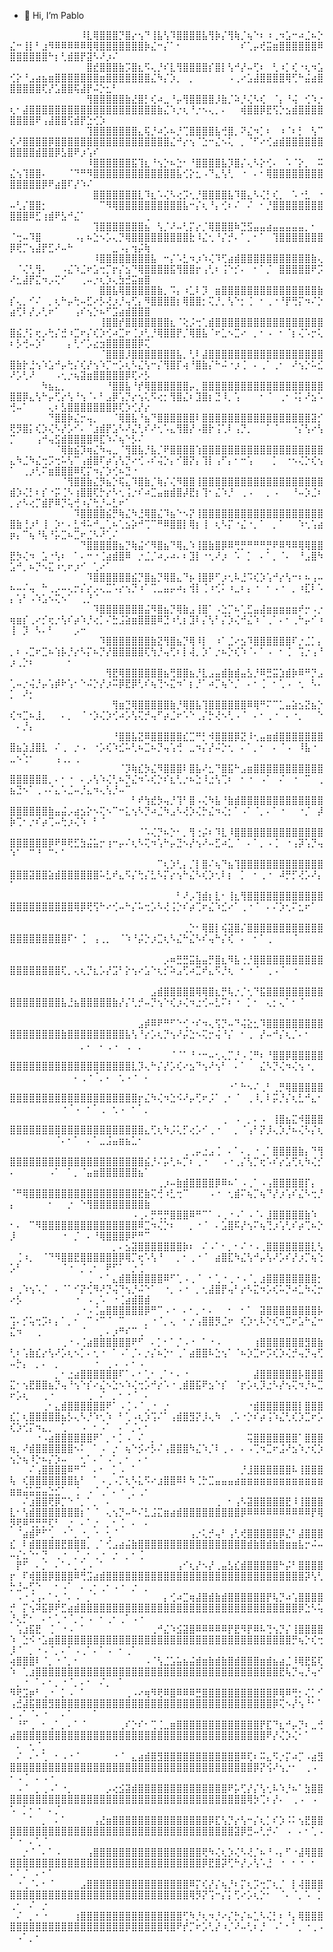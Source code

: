 - 👋 Hi, I’m Pablo

⠀⠀⠀⠀⠀⠀⠀⠀⠀⠀⠀⠸⣇⢿⣿⣿⣿⡙⣿⡔⢢⠙⢸⣧⢣⠹⣿⣿⣿⣿⣧⢻⡷⡌⢻⢷⡈⢦⠑⠆⠰⢀⠲⣡⠒⠴⣈⠦⡑⣌⠒⢸⡇⠃⣰⠻⠿⠿⠿⠿⠿⢿⢿⣿⣿⣿⣿⣿⣿⣿⡷⣌⠒⡌⠁⠂⠀⠀⠀⠀⠀⠀⠀⠀⠀⠎⢁⡤⢞⣭⣶⣿⣿⣿⣿⣿⣿⠿⣿⣿⣿⣿⣿⣿⠓⡆⢃⣾⣿⡟⣽⠣⠜⡰⠌⠀⠀⠀⠀⠀
⠀⠀⠀⠀⠀⠀⠀⠀⠀⠀⠀⠀⣿⣞⣿⣿⣿⣷⡩⣿⣆⠫⢄⡘⠎⣇⢻⣿⣿⣿⣿⡎⣿⡇⢣⠚⡜⠤⢋⠆⠀⢃⠰⡁⢎⠐⢆⠲⣡⢊⡕⠘⣠⣴⣦⣶⣿⣿⣿⣿⣿⣿⣿⣶⣿⣿⣿⣿⣿⣿⣿⣌⠳⡌⡱⡀⠀⡀⠀⠀⠀⠀⠀⠠⢀⠔⣡⣼⣿⣿⣿⣿⢿⢋⠓⣬⣴⣿⣿⣿⣿⣿⣿⢏⡜⣡⣿⣿⢯⣼⡟⠬⡑⣂⠃⠀⠀⠀⠀⠀
⠀⠀⠀⠀⠀⠀⠀⠀⠀⠀⠀⠀⢻⣿⣿⣿⣿⣿⣷⣜⣿⡃⢎⠴⣀⠘⡤⢻⣿⣿⣿⣿⡸⣷⡈⠵⡘⢌⠣⢎⠀⠈⡄⠘⢬⠀⢊⠱⡐⢆⠂⣼⣿⣿⣿⣿⣿⣿⣿⣿⣿⣿⣿⣿⣿⣿⣿⣿⣿⣿⣿⣿⣷⣌⠱⡐⢆⠘⡐⠢⢄⡀⠄⠀⠀⢾⣿⣿⡿⣟⢫⡑⣢⣾⣿⣿⣿⣿⣿⣿⣿⣿⠟⢠⣼⣿⣿⢫⣾⡟⣑⢊⡱⠀⠀⠀⠀⠀⠀⠀
⠀⠀⠀⠀⠀⠀⠀⠀⠀⠀⠀⠀⢹⣿⣿⣿⣿⣿⣿⣿⣄⢯⡘⠴⡡⠦⡘⢉⣿⣿⣿⣿⣧⢚⣿⡀⠝⣌⠲⡁⠆⠀⠰⠈⠆⡃⠀⢣⠉⢎⠜⣿⣿⣿⣿⡿⣿⣿⣿⣿⣿⣿⣿⣿⣿⣿⣿⣿⣿⣿⣿⣿⣿⣿⣌⠚⡔⢢⠈⣑⠒⣌⠢⢅⠀⡀⠈⠋⠔⢊⣴⣾⣿⣿⣿⣿⣿⣿⣿⣿⣿⣿⣾⣿⣿⡿⣣⣿⠟⡰⢡⠎⠀⠀⠀⠀⠀⠀⠀⠀
⠀⠀⠀⠀⠀⠀⠀⠀⠀⠀⠀⠀⠸⣿⣿⣿⣿⣿⣿⣯⢹⣆⠘⢢⡑⠦⣑⠂⠘⣿⣿⣿⣿⣧⡹⣿⡌⢄⠣⡕⢊⠄⠀⠡⠈⡕⡀⠀⠭⣌⢢⢹⣿⣿⠄⠀⠀⠀⠈⠙⠛⠻⣿⣿⣿⣿⣿⣿⣿⣿⣿⣿⣿⣿⣿⣧⢊⡕⣂⠠⠙⣄⢣⢃⠀⠐⠀⠄⠂⢿⣿⣿⣿⣿⣿⣿⣿⣿⣿⣿⣿⣿⣿⡿⠟⣴⣿⠏⡜⠱⠌⠀⠀⠀⠀⠀⠀⠀⠀⠀
⠀⠀⠀⠀⠀⠀⠀⠀⠀⠀⠀⠀⠀⣿⣿⣿⣿⣿⣿⣿⣇⠹⣆⠡⢌⠣⢔⡩⢂⡘⣿⣿⣿⣿⣧⠹⣿⣄⠣⢌⡃⢎⡀⠀⠡⠐⣃⠀⠐⠤⢃⡌⣿⣿⡂⠀⠀⠀⠀⠀⠀⠀⠀⠉⠻⢿⣿⣿⣿⣿⣿⣿⣿⣿⣿⣿⣧⠒⡌⢆⠘⡄⢊⠆⠌⠀⠌⠀⠂⡘⣿⣿⣿⣿⣿⣿⣿⣿⣿⣿⣿⠿⣋⢰⣾⠟⣣⠚⣌⠁⠀⠀⠀⠀⠀⠀⠀⠀⠀⢀
⠀⠀⠀⠀⠀⠀⠀⠀⠀⠀⠀⠀⠀⢹⣿⣿⣿⣿⣿⣿⣿⣦⠀⢣⡈⠜⠤⢃⡍⡔⡈⢿⣿⣿⣿⠷⣙⣫⣤⣤⣴⣤⣤⣤⣤⣤⡀⠂⠀⠈⢒⠤⠹⣿⠀⠀⠀⠀⠀⠠⡄⠦⣑⠢⡡⢄⡙⢿⣿⣿⣿⣿⣿⣿⣿⣿⣿⣗⠸⣌⢂⠘⡌⡚⠄⠁⡀⠂⠁⠀⢹⣿⣿⣿⣿⣿⣿⣿⡿⢟⡉⢢⣼⡟⣋⠜⠤⠓⠀⠀⠀⠀⠀⠀⣀⠠⡄⢲⡬⢷
⠀⠀⠀⠀⠀⠀⠀⠀⠀⠀⠀⠀⠀⠸⣿⣿⣿⣿⣿⣿⣿⣿⣧⠀⠒⡌⠡⣃⠲⡰⠱⢌⠹⢋⣴⣾⣿⣿⣿⣿⣿⣿⣿⣿⣿⣿⣿⣷⢄⠀⠈⢌⢃⢻⠄⠀⠀⠠⣌⠱⣈⠖⣡⢒⡉⡖⡌⣢⠙⢿⣿⣿⣿⣿⣯⢻⣿⣿⡖⢠⢃⠆⢨⠑⡊⠄⠀⠂⠁⡈⠀⣿⣿⣿⣿⣿⠟⡩⠜⣂⣼⡟⣍⠲⡠⢍⠊⠀⠀⢀⠤⡐⢆⡱⢄⣳⣚⣭⣶⣿
⠀⠀⠀⠀⠀⠀⠀⠀⠀⠀⠀⠀⠀⠀⣿⣿⣧⢿⣿⣿⣿⣿⣿⣷⡀⠩⡄⠰⣁⠇⡹⠀⣶⣿⣿⣿⣿⣿⣿⣿⣿⣿⣿⣿⣿⣿⣿⣿⣷⡎⢄⡀⠊⠌⠀⡀⢆⠓⡤⢓⠤⣋⠔⡣⢜⡰⡘⢤⢋⡄⠻⣿⣿⣿⣿⡆⢿⣿⣿⡂⢍⡘⡀⢣⠑⡂⢈⠀⠂⢀⠐⠘⡟⢛⡍⠲⠌⡑⣴⢋⠇⡜⡠⢃⠖⠁⠀⠀⢠⠎⢢⡑⠦⠋⣩⣴⣾⣿⣿⣿
⠀⠀⠀⠀⠀⠀⠀⠀⠀⠀⠀⠀⠀⠀⢸⣿⣿⡞⣿⣿⣿⣿⣿⣿⣿⣆⠈⢕⡨⢒⢁⣾⣿⣿⣿⣿⣿⣿⣿⣿⣿⣿⣿⣿⣿⣿⣿⣿⣿⣿⣮⡘⡅⢖⡠⢓⡌⣚⠰⣉⠖⡌⢎⡱⢊⠴⣉⠖⢈⡰⢃⡘⢿⣿⣿⡟⡈⢿⣿⣧⠈⠖⣁⠢⣉⠔⠀⡀⠂⠠⠀⠂⠈⡆⢌⠡⡒⢅⠆⡣⢚⠤⡱⠁⠀⠀⠀⡄⢃⠊⡡⣔⣲⣿⣿⣿⣿⣿⡿⢍
⠀⠀⠀⠀⠀⠀⠀⠀⠀⠀⠀⠀⠀⠀⠈⣿⣿⣿⡸⣿⣿⣿⣿⣿⣿⣿⣧⡀⢃⠇⣼⣿⣿⣿⣿⣿⣿⣿⣿⣿⣿⣿⣿⣿⣿⣿⣿⣿⣿⣿⣷⡗⣘⢢⠱⣡⠚⡤⢓⡌⢎⡜⢢⠱⡉⠒⡡⢆⠣⣌⢣⠒⡌⢻⣿⡏⢴⠘⣿⣷⡌⠓⠬⠐⡰⢈⠀⠄⢀⠁⢀⠂⠀⠜⢢⡑⠥⣊⠜⡡⢃⠜⠀⠀⠀⠠⢂⡐⢦⣽⣶⣿⣿⣿⣿⣿⡿⢏⠔⡣
⠀⠀⠀⠀⠀⠳⣦⣄⡀⠀⠀⠀⠀⠀⠀⠘⣿⣿⣧⠘⡞⢿⣿⣿⣿⣿⣿⣿⡤⡀⣿⣿⣿⣿⣿⣿⣿⣿⣿⣿⣿⣿⣿⣿⣿⣿⣿⣿⣿⣿⣿⡿⣄⢣⠓⡤⢋⡔⢣⠘⢢⠈⠄⠃⣠⡿⢡⡙⡔⢢⢅⠫⢔⡂⢻⣿⣌⠆⣹⣿⡆⣙⠸⡀⢡⠀⠀⠀⠂⠈⠀⢀⠂⠨⡅⠜⣢⠡⢚⠤⠁⠀⠀⠀⢄⠆⣣⣿⣿⣿⣿⣿⣿⣿⡿⢏⡱⢊⡜⡔
⠀⠀⠀⠀⠀⠀⠙⣿⣿⡷⣌⡒⢤⡀⠀⠀⠈⢿⣿⣧⠘⣦⠙⣿⣿⣿⣿⣿⣿⠇⣿⣿⣿⣿⣿⣿⣿⣿⣿⣿⣿⣿⣿⣿⣿⣿⣿⣽⡊⢟⡻⣿⡅⢎⡱⢌⠣⡜⡡⠊⠄⠈⣰⣾⡟⣡⠣⠜⣌⢃⠎⠜⢂⠡⣄⢻⣿⡜⠠⣿⡗⢨⢁⠇⢠⡙⡀⠀⠀⠁⠈⠀⠀⠐⡌⢣⠔⢣⡉⠀⠀⠀⢠⠚⢤⣫⣾⣿⣿⣿⣿⠿⣏⠱⠌⢦⠑⡣⠌⠀
⠀⠀⠀⠀⠀⠀⠀⠈⢿⣷⣮⡹⢶⣌⠳⢤⣀⠈⢻⣿⣧⡘⣧⡈⠟⣿⣿⣿⣿⢱⣿⣿⣿⣿⣿⣿⣿⣿⣿⣿⣿⣿⣿⣿⣿⣿⣿⣿⣿⣄⠳⣈⠳⣌⢒⡩⢒⠥⢣⠉⢠⣾⣿⠏⡴⢡⢣⡙⠔⢊⠠⠎⢬⡑⡄⠊⣿⡝⡄⢹⡇⢠⠋⡄⠂⠒⢡⠀⠀⠀⡁⠀⠐⠢⢌⡑⢎⢢⠁⠀⢀⡰⢃⠍⣶⣿⣿⣿⠿⢏⡍⠲⡌⡱⢊⠦⣙⠐⠀⠀
⠀⠀⠀⠀⠀⠀⠀⠀⠈⢻⣿⣿⣷⣌⡻⣦⡑⢯⣄⠹⣿⣷⡈⢷⡌⢌⠻⣿⣿⢸⣿⣿⣿⣿⣿⣿⣿⣿⣿⣿⣿⣿⣿⣿⣿⣿⣿⣿⣿⣾⡱⢌⡃⠆⡎⠐⡭⢈⠣⢰⣿⣿⢏⡓⡔⠣⢂⢨⡐⠎⠴⣉⣤⣶⣾⣿⡼⣟⡆⢹⠂⣌⠱⡘⠀⢀⠠⠀⠀⡀⠠⠀⠀⠘⠤⡱⣈⠆⡀⡔⠣⢔⡉⣾⡟⠿⡙⢥⢚⠰⡌⢓⡘⠤⣃⠖⠁⠀⠀⠀
⠀⠀⠀⠀⠀⠀⠀⠀⠀⠀⠹⣿⣿⣿⣿⣮⡛⢷⣌⠳⣘⢿⣿⣌⠹⣦⠑⠢⡝⢸⣿⣿⣿⣿⣿⣿⣿⣿⣿⣿⣿⣿⣿⣿⣿⣿⣿⣿⣿⣿⣷⢘⡰⠃⢸⠀⡱⠂⠄⣃⠺⠥⠚⣀⢁⠦⢁⣢⡵⠚⢉⠉⠛⠿⣿⣿⡇⢿⡆⢸⠀⢆⠣⡍⠐⣌⠐⡀⠁⠀⡀⠁⠀⠀⠱⢂⢡⣴⡶⡄⠉⢦⠘⢧⠘⡥⣉⠦⣉⠖⣈⠣⠜⢁⠌⠀⠀⠀⠀⠀
⠀⠀⠀⠀⠀⠀⠀⠀⠀⠀⠀⠙⣿⣿⣿⣿⣿⣦⡙⢷⣬⠊⠻⣿⣦⠙⢿⣄⠱⢸⣿⣷⣿⡿⠿⢛⡛⠛⠛⠛⡛⠟⠿⠻⠿⢿⢿⣿⣿⣟⡳⢌⠲⠀⣡⠐⢣⠆⠀⠁⠄⠒⠐⢈⣴⣾⣿⠿⠀⡐⣈⡈⠴⡠⠴⠄⠆⣹⡇⠐⢂⠜⡰⠀⠡⠀⡁⠀⠄⠁⡀⠈⠄⠀⠘⣠⣿⠳⣡⠚⡀⠦⡙⠢⣍⠰⢂⠖⡰⠊⠀⢁⠔⠁⠀⠀⠀⠀⠀⠀
⠀⠀⠀⠀⠀⠀⠀⠀⠀⠀⠀⠀⠹⣿⣿⣿⣿⣿⣿⣮⡙⣿⣦⡙⢿⣿⣄⠙⡦⢸⣿⡿⠋⡰⢂⠧⣘⠩⢎⡱⢡⠚⡔⢣⠒⠆⠦⢠⠤⠦⠤⠌⢤⠀⠓⢀⡠⠤⢄⡒⡌⡔⡠⢄⣉⠡⡔⢢⡙⠰⠁⢉⣀⣤⡤⠴⡄⢺⡇⢈⠰⢊⠅⠰⣀⠆⡄⠐⠀⠂⠠⠐⠀⡀⠰⣏⠇⠡⡄⢡⠃⠠⠱⣡⠢⢍⠢⠁⠀⢀⡘⠈⠀⠀⠀⠀⠀⠀⠀⠀
⠀⠀⠀⠀⠀⠀⠀⠀⠀⠀⠀⠀⠀⠹⣿⣿⣿⣿⣿⣿⣿⣬⠻⣿⣦⡙⢿⣷⣠⢸⣿⠁⠠⣑⡉⠦⢁⣋⣤⣼⣶⣶⣶⣶⣶⠞⡒⠠⡐⢶⣶⡎⢀⠔⡊⢖⡐⢣⠎⡴⠱⡘⢔⡁⠌⣓⣨⣵⣶⣿⣿⣿⠿⣙⠰⢃⡆⣹⠇⡌⢣⠃⡌⡱⢌⠚⣌⠱⠈⢀⠁⠄⠂⢀⠓⡤⠊⠰⢸⠀⡹⠀⠣⠄⠃⠀⠀⠀⡠⠒⠀⠀⠀⠀⠀⠀⠀⠀⠀⠀
⠀⠀⠀⠀⠀⠀⠀⠀⠀⠀⠀⠀⠀⠀⠹⣿⣿⣿⣿⣿⣿⣿⣷⣝⢻⣿⣦⡙⢿⠸⡇⠀⠰⠁⣈⠔⣢⠹⣿⣿⣿⣿⣿⣿⠏⡐⣈⡁⡄⡀⠆⠠⣉⠖⣉⠦⢱⡧⡘⡔⠣⡍⠦⡙⡜⣿⣿⣿⣿⣿⢏⢳⡘⢤⢋⠆⡇⢼⡀⡱⠁⡐⠦⡑⢎⠱⠈⠄⠁⠠⠀⠂⢈⠀⢩⡐⢠⠘⡰⢀⡑⠆⠀⠀⠀⠀⠀⠂⠀⠀⠀⠀⠀⠀⠀⠀⠀⠀⠀⠀
⠀⠀⠀⠀⠀⠀⠀⠀⠀⠀⠀⠀⠀⠀⠀⢻⣟⢿⣿⣿⣿⣿⣿⣿⣦⢛⣿⣿⣦⡘⣇⣠⣤⣾⣷⣾⣤⣣⡘⠿⣛⣭⣱⣾⡷⠿⠛⡙⣠⢁⠤⡐⢬⡘⡤⢡⡾⠗⢡⠂⠑⠬⡑⡜⡰⠭⡿⣟⡿⢃⠎⢦⢙⠢⣍⠲⠁⡆⡘⠁⠴⡉⢦⠑⡈⠀⠄⠂⢈⠀⠂⢁⠠⠀⢂⠀⠣⠄⡁⠀⠜⡂⠀⠀⠀⠀⠀⠀⠀⠀⠀⠀⠀⠀⠀⠀⠀⠀⠀⠀
⠀⠀⠀⠀⠀⠀⠀⠀⠀⠀⠀⠀⠀⠀⠀⠀⢻⣶⣙⢿⣿⣿⣿⣿⣿⣷⡘⢿⣿⣧⢹⣿⣿⣿⣿⣿⣿⠿⢿⠛⠍⠉⣁⣤⣵⣢⣝⣦⡑⢎⠲⣉⠦⣸⡀⠀⠀⠄⡀⠀⠈⠐⡱⢌⡱⢊⠴⡡⢣⢍⡚⢤⠋⡴⣈⠖⠡⠑⢀⡌⡓⢜⠢⢃⠠⠈⠀⠄⠂⢀⠐⠀⠄⠐⡀⠀⠀⠑⠀⠄⡘⡄⠀⠀⠀⠀⠀⠀⠀⠀⠀⠀⠀⠀⠀⠀⠀⠀⠀⠀
⠀⠀⠀⠀⠀⠀⠀⠀⠀⠀⠀⠀⠀⠀⠀⠀⠘⣿⣿⣧⣝⠿⣿⣿⣿⣿⣿⣎⣉⠛⡃⠺⣿⣿⣿⡿⣝⠸⢂⣤⣶⣾⣿⣿⣿⣿⣿⣿⣿⣿⣦⣱⣸⣿⣇⠀⠌⢀⠀⡐⠠⠀⠐⡡⢎⠱⣊⠥⢃⠦⣉⠦⡙⢤⢡⢚⠀⣀⠲⡌⡜⠬⡑⢂⠀⠄⠁⡀⠂⠀⠄⠈⠠⠀⠸⣧⠐⠀⣀⠢⢑⠂⠀⠀⠀⢠⢀⡀⢀⠀⠀⠀⠀⠀⠀⠀⠀⠀⠀⠀
⠀⠀⠀⠀⠀⠀⠀⠀⠀⠀⠀⠀⠀⠀⠀⠀⠀⠈⡹⢷⣎⡳⣌⠻⣿⣿⣿⠇⣿⣧⠜⣂⠙⣿⣯⠓⣠⣶⣿⣿⣿⣿⣿⣿⣿⣿⣿⣿⣿⣿⣿⣿⣿⣿⣿⡀⠄⠂⠐⠀⠄⡠⢣⠱⢌⢃⠦⡙⣌⠲⠡⢎⡑⠎⣆⢃⡐⠦⣑⠸⣐⢣⢉⠆⠀⠂⠐⠀⠠⠁⠀⠌⠀⠐⠀⠉⠀⢀⣦⣙⠢⠁⢀⠠⠌⣄⠡⣈⠤⡘⣄⠲⢄⢣⡘⠤⠉⠀⠀⠀
⠀⠀⠀⠀⠀⠀⠀⠀⠀⠀⠀⠀⠀⠀⠀⠀⠀⠀⠀⠃⠞⢳⣞⡳⢤⡘⢹⠃⣿⠠⢌⠳⣧⠘⣷⣾⣿⣿⣿⣿⣿⣿⣿⣿⣿⣿⣿⣿⣿⣿⣿⣿⣿⣿⣿⣷⣤⣬⡠⣴⣢⡕⠢⢍⠢⠉⠒⣅⢢⠣⡙⠴⣈⠳⣠⠣⢜⡱⢌⡓⣌⠲⢌⡂⠁⠠⠁⠈⡀⠄⠁⠐⠀⠀⠐⡈⠀⡼⡷⢉⠂⡐⠎⡴⢉⠤⢓⡰⢌⠱⠀⠃⠈⠀⠀⠀⠀⠀⠀⠀
⠀⠀⠀⠀⠀⠀⠀⠀⠀⠀⠀⠀⠀⠀⠀⠀⠀⠀⠀⠀⠈⠡⢌⡙⠦⡑⠂⡀⢻⢐⡬⠆⠹⣇⠸⣿⣿⣿⣿⣿⣿⣿⣿⣿⣿⣿⣿⣿⣿⣿⣿⣿⣿⣿⣿⡿⠟⠿⢟⣋⣳⣬⣥⡒⢰⠒⡤⠌⢆⠣⢍⠲⢡⠓⡤⣙⠢⡜⢢⠜⠤⣋⠴⣁⠈⠀⠄⠁⡀⠠⢈⠀⠐⢠⡽⢡⡙⢤⠱⠁⠀⠉⠘⠀⠉⠂⠁⠀⠀⠀⠀⠀⠀⠀⠀⠀⠀⠀⠀⠀
⠀⠀⠀⠀⠀⠀⠀⠀⠀⠀⠀⠀⠀⠀⠀⠀⠀⠀⠀⠀⠀⠀⠀⠉⢆⡱⢃⡄⡈⡇⣿⠌⢦⠙⣦⢹⣿⣿⣿⣿⣿⣿⣿⣿⣿⣿⣿⣿⣿⣿⣿⣿⣽⣿⣿⣵⣾⣿⣿⣿⣿⣿⣿⠥⣃⠞⣄⠫⡌⢓⡌⣃⠣⡍⡔⢢⠓⣌⠣⢎⡱⢂⠇⡆⠀⡁⠀⠂⢀⠐⠀⠼⡛⡋⢜⡡⠜⡄⠁⠀⠀⠀⠀⠀⠀⠀⠀⠀⠀⠀⠀⠀⠀⠀⠀⠀⠀⠀⠀⠀
⠀⠀⠀⠀⠀⠀⠀⠀⠀⠀⠀⠀⠀⠀⠀⠀⠀⠀⠀⠀⠀⠀⠀⠀⠀⠀⠃⠜⡠⢹⣾⡆⣇⠂⢸⣆⢻⣿⣿⣿⣿⣿⣿⣿⣿⣿⣿⣿⣿⣿⣿⣿⣿⣿⣿⣿⣿⣿⣿⢿⡿⢟⢫⠓⠔⢊⠤⠓⡌⠥⢒⡡⠣⢜⢨⡑⠎⡴⢉⠖⣌⠱⣊⠔⠁⢀⠐⠈⠀⠄⠌⡱⢂⠍⣂⠖⠁⠀⠀⠀⠀⠀⠀⠀⠀⠀⠀⠀⠀⠀⠀⠀⠀⠀⠀⠀⠀⠀⠀⠀
⠀⠀⠀⠀⠀⠀⠀⠀⠀⠀⠀⠀⠀⠀⠀⠀⠀⠀⠀⠀⠀⠀⠀⠀⠀⠀⠀⢀⡑⠂⢿⣿⡇⢮⣽⣿⡌⣿⣿⣿⣿⣿⣿⣿⣿⣿⣿⣿⣿⣿⣿⣿⣿⣿⣿⣿⣿⣿⠏⠂⢈⠀⢠⢀⡀⠀⠈⠱⠘⡬⡑⡰⣉⢆⠣⣌⠓⣌⠣⠎⢤⠓⡌⢎⠀⠄⠀⠂⠁⢀⠀⠀⠀⠈⠀⠀⠀⠀⠀⠀⠀⠀⠀⠀⠀⠀⠀⠀⠀⠀⠀⠀⠀⠀⠀⠀⠀⠀⠀⠀
⠀⠀⠀⠀⠀⠀⠀⠀⠀⠀⠀⠀⠀⠀⠀⠀⠀⠀⠀⠀⠀⠀⠀⠀⡠⠶⣛⣛⣭⣧⣤⡛⣿⣆⠻⣧⢐⡘⣿⣿⣿⣿⣿⣿⣿⣿⣿⣿⣿⣿⣿⣿⣿⣿⣿⣿⣿⢏⡀⢄⢆⡙⣆⡡⡜⣩⠃⡕⢢⠔⣡⠑⢆⡊⠵⣠⢋⠴⣉⠞⣄⠫⡘⢆⠀⠂⠐⠈⠀⢀⠠⠈⠀⠐⠀⠀⠀⠀⠀⠀⠀⠀⠀⠀⠀⠀⠀⠀⠀⠀⠀⠀⠀⠀⠀⠀⠀⠀⠀⠀
⠀⠀⠀⠀⠀⠀⠀⠀⠀⠀⠀⠀⠀⠀⠀⠀⠀⠀⠀⠀⠀⠀⣠⣾⣿⣿⣿⣿⣿⢿⢿⣿⣆⡛⢧⡐⡈⢂⠙⣯⣿⣿⣿⣿⣿⣿⣿⣿⣿⣿⣿⣿⣿⣿⣿⣿⣿⣧⣘⣦⣿⣿⣿⣿⣿⣷⡜⡌⢃⡚⠤⡙⢢⠑⢎⡰⢌⠲⣐⢊⠤⣃⠍⠆⠐⠀⡁⠂⠀⢄⡂⢄⠁⠂⠈⠀⠀⠀⠀⠀⠀⠀⠀⠀⠀⠀⠀⠀⠀⠀⠀⠀⠀⠀⠀⠀⠀⠀⠀⠀
⠀⠀⠀⠀⠀⠀⠀⠀⠀⠀⠀⠀⠀⠀⠀⠀⠀⠀⠀⠀⣠⡾⠿⠟⠛⠋⠑⢊⠐⠎⠲⢄⢫⡙⠤⠙⢬⣕⣂⠹⣿⣿⣿⣿⣿⣿⣿⣿⣿⣿⣿⣿⣿⣿⣿⣿⣿⣷⣿⣿⣿⣿⣿⣿⣿⣿⣿⣧⢣⠘⡔⡡⢆⡙⢢⠜⡬⣑⠢⢍⡒⢬⠘⡌⠀⠂⢀⠀⡜⠤⠚⡌⢆⡈⠄⠂⠀⠀⠀⠀⠀⠀⠀⠀⠀⠀⠀⠀⠀⡀⠄⠀⠄⢀⠠⠀⢀⠀⡀⠀
⠀⠀⠀⠀⠀⠀⠀⠀⠀⠀⠀⠀⠀⠀⠀⠀⠀⠀⠀⠀⠀⠀⠀⠀⠀⠈⠈⠁⠘⠐⠒⠤⢂⢄⡉⡘⠠⢈⠛⠆⠘⣿⣿⡿⣿⣿⣿⣿⣿⣿⣿⣿⣿⣿⣿⣿⣿⣿⣿⣿⣿⣿⣿⣿⣿⣿⣿⣿⣇⡹⢄⠓⡌⡜⡡⢎⠔⣢⠙⢢⠜⢢⠃⠀⠄⠁⠀⠀⣌⠣⡙⢌⠲⢌⢢⠐⡀⠀⠀⠀⠀⠀⠀⠀⠀⠀⠀⠀⠄⢀⠐⠈⡀⠄⠀⢂⠠⠐⠀⠄
⠀⠀⠀⠀⠀⠀⠀⠀⠀⠀⠀⠀⠀⠀⠀⠀⠀⠀⠀⠀⠀⠀⠀⠀⠀⠀⠀⠀⠀⠀⠀⠀⠀⠀⠐⠁⠓⠢⠌⢀⠃⢀⡛⢿⣿⣿⣿⣿⣿⣿⣿⣿⣿⣿⣿⣿⣿⣿⣿⣿⣿⣿⣿⣿⣿⣿⣿⣿⣿⡖⣌⠳⢌⠲⣑⠪⠜⡤⢋⠖⡨⠁⢀⠂⠈⠀⢀⠸⡀⠇⡭⡘⡌⢆⣃⠚⣄⠂⠀⠀⠀⠀⠀⠀⠀⠀⠐⠈⠠⠀⠂⠁⢀⠀⢂⠠⠀⠂⠁⡀
⠀⠀⠀⠀⠀⠀⠀⠀⠀⠀⠀⠀⠀⠀⠀⠀⠀⠀⠀⠀⠀⠀⠀⠀⠀⠀⠀⠀⠀⠀⠀⠀⠀⢀⠀⠠⠀⡀⠄⠠⠀⢸⣿⣦⣍⠺⣿⣿⣿⣿⣿⣿⣿⣿⣿⣿⣿⣿⣿⣿⣿⣿⣿⣿⣿⣿⣿⣿⣿⣿⣄⢋⢆⠳⡨⢅⡋⢔⡡⠊⢀⠐⠀⠀⡀⠈⢠⠃⡝⡸⢄⡱⡘⠦⢌⠣⡌⢆⠀⠀⠀⠀⠀⠀⠀⠈⠄⠂⠁⠀⠄⠁⣀⣨⣤⣶⣦⣁⠂⠀
⠀⠀⠀⠀⠀⠀⠀⠀⠀⠀⠀⠀⠀⠀⠀⠀⠀⠀⠀⠀⠀⠀⠀⠀⠀⠀⠀⢀⢀⡤⣐⣠⢈⠀⠄⠁⠄⡀⠐⢀⠁⣿⣿⣿⣿⣷⡄⠙⢻⣿⣿⣿⣿⣿⣿⣿⣿⣿⣿⣿⣿⣿⣿⣿⣿⣿⣿⣿⣿⣿⣮⡘⠌⡥⢃⠦⡉⠆⢀⠐⠀⠀⠠⠐⢀⡌⢣⡉⢖⠡⠎⡔⣡⢋⢆⠳⢌⡊⠄⠀⠀⠀⠀⠀⠠⠁⠀⠁⡀⠈⣤⣶⣿⣿⣿⣿⣿⣿⣦⠁
⠀⠀⠀⠀⠀⠀⠀⠀⠀⠀⠀⠀⠀⠀⠀⠀⠀⠀⠀⠀⠀⠀⠀⢀⡰⠤⣷⣾⣿⣿⣿⣿⡿⠿⠦⠁⠠⢀⠁⠠⢠⣿⣿⣿⣿⣿⡏⡄⠀⠈⠛⢿⣿⣿⣿⣿⣿⣿⣿⣿⣿⣿⣿⣿⣿⣿⣿⣿⣿⣟⣷⢍⢚⠰⣃⢒⠉⠀⠀⠀⠠⠐⠀⢂⣾⠍⢦⡉⢦⠙⡜⡰⢡⠎⣌⠣⢒⡘⡄⠀⠀⠀⠀⠀⠂⠀⠀⡐⠀⠑⢻⣿⣿⣿⣿⣿⣿⣿⣿⣷
⠀⠀⠀⠀⠀⠀⠀⠀⠀⠀⠀⠀⠀⠀⠀⠀⠀⠀⠀⠠⢀⠄⡛⢛⡛⣿⣿⣿⠿⠛⠉⠁⠠⢀⠐⠠⠁⠠⠈⠄⣸⣿⣿⣿⣿⣿⣷⠱⠀⠂⠄⠀⠉⠻⣿⣿⣿⣿⣿⣿⣿⣿⣿⣿⣿⣿⣿⣿⣿⠿⣉⠲⢌⡑⠆⠀⠀⡀⠐⠈⠀⠄⣡⣿⠯⡜⢢⠍⢦⢙⡰⢡⢃⠎⡴⢉⠦⡑⡸⠀⠀⠀⠀⠀⠀⠀⠐⠀⡈⠀⠄⠘⢿⣿⣿⣿⡿⠟⠛⠉
⠀⠀⠀⠀⠀⠀⠀⠀⠀⠀⠀⠀⠀⠀⠀⠀⡀⠄⣢⣽⣿⣿⣿⣿⣿⣿⣿⡷⠆⠀⠌⠠⠁⠂⡀⠂⠌⠐⠠⢀⣿⣿⣿⣿⣿⣿⣿⣇⢣⠀⢈⠰⡀⠀⠈⠙⠻⣿⣿⣟⣿⣿⣿⣿⣿⣿⡿⢿⡉⢖⠡⢣⠘⠀⠀⡀⠂⢀⠐⠈⠀⣴⣿⣏⠳⣌⢣⠚⡤⢣⠜⡡⠎⡜⡰⡉⢦⢑⡡⠃⠀⠀⠀⠀⠀⠀⠈⠐⠀⡈⢀⠂⠀⠟⠋⠁⠀⡐⢈⠀
⠀⠀⠀⠀⠀⠀⠀⠀⠀⠀⠀⠀⢀⠀⠂⠁⣄⣾⣿⣿⣿⣿⣿⣿⠿⠋⢁⠠⢀⠈⠀⠂⢁⠐⢀⠐⠠⠈⡀⣰⣿⣿⣿⣿⣿⣿⣿⣿⡂⠆⢀⠱⢢⠡⡈⠀⠄⠈⠁⠊⡝⢊⠻⠜⡙⢬⠙⢢⡘⠬⠑⠁⠀⠐⡀⠠⠐⠀⡀⢂⣼⣿⡟⢤⠃⡔⠣⣍⠲⡡⢎⠥⡙⠴⣁⠳⢌⡒⠔⡣⠀⠀⠀⠀⠀⠀⠀⠀⠐⠀⠠⢀⠡⠀⠐⢈⣴⣾⣿⣾
⠀⠀⠀⠀⠀⠀⠀⠀⠀⠀⢀⠐⠠⢈⣤⣿⣿⣿⣿⣿⣿⡿⠛⠉⠠⠐⠀⠄⠂⡀⠂⠄⠀⠀⠂⠀⠂⠁⠀⣽⣿⣿⣿⣿⣿⣿⣿⣿⡧⢩⠄⡊⢥⢒⡩⠆⡄⠁⡀⠂⠀⠉⠐⠉⠈⠀⠉⠀⠀⠀⡀⠐⠈⡀⢄⠀⠂⡐⢠⣿⣿⡻⣈⠖⠀⢎⡱⢂⠧⡑⢎⠲⣉⠖⣡⠓⣌⠒⣍⠲⠀⠀⢀⠀⠀⠀⠀⠀⠀⠈⠀⠀⡀⠄⡰⠛⠎⠉⢀⠁
⠀⠀⠀⠀⠀⠀⠀⠀⢀⠐⠠⢈⣴⣿⣿⣿⣿⣿⣿⠟⠋⠀⠄⡁⠂⠁⡈⠠⠐⠀⠁⠐⠠⠀⠀⠀⠀⠀⢰⣿⣿⣿⣿⣿⣿⣿⣻⣿⣷⢃⠆⢡⣷⣎⡔⢣⠜⡡⢆⠢⡁⠄⢂⠐⠀⠁⠠⠁⡈⠄⡐⡌⠦⡑⠂⢀⠁⣴⣿⣿⠧⣑⢢⠁⠈⠦⡱⣉⠖⡩⢎⡱⢌⡚⢤⡙⢤⢋⠤⡓⡄⠀⡀⠄⠀⡀⠀⠀⠀⠀⠀⠐⠀⢀⠠⠀⠄⠂⠠⠀
⠀⠀⠀⠀⠀⠀⠀⡀⠂⣐⣴⣿⣿⣿⣿⣿⣿⠏⠁⠄⠂⢁⠂⢀⠁⠂⠄⠐⠀⠀⠀⠀⠀⠀⠀⠀⠀⠀⣼⣿⣿⣿⣿⣿⣿⡧⣿⣿⣿⣍⠂⢢⣟⣿⣿⣦⡙⢤⠘⢢⠑⡎⠔⣌⠢⣑⠢⠱⢌⢒⡡⠚⡔⠡⠐⢀⣾⣿⣯⠟⣢⠑⡎⠀⠈⡖⡡⢆⡹⣐⠣⡜⢢⢍⠲⡘⠦⣉⠖⡡⢆⠀⠀⢀⠐⠀⠀⠀⠀⠀⢀⠀⠌⠀⡀⠂⠐⠈⠀⠄
⠀⠀⠀⠀⠀⢀⠂⣄⣾⣿⣿⣿⣿⣿⣿⠟⠁⠠⢈⠠⠈⢀⠐⠀⡐⠀⠀⠀⠀⠀⠀⠀⠀⠀⠀⠀⠀⠐⣾⣿⣿⣿⣿⣿⣿⡇⣿⣿⣿⣎⡁⢆⣿⣿⣿⣿⣿⣦⡣⢄⠣⡘⠱⢂⠱⠀⠃⢁⠠⢆⡱⢩⠌⠁⢠⣾⣿⣻⡝⡸⢄⠳⠀⢀⠡⠐⡑⠎⡴⢨⠱⣌⢃⢎⡱⣉⠖⡡⢎⡱⢊⡍⠲⣄⡀⠀⢁⠀⠀⠠⠀⠂⠠⠁⠀⠄⠁⡈⠄⠂
⠀⠀⠀⠀⠐⠠⣴⣿⣿⣿⣿⣿⣿⠟⠁⡀⠂⡁⠠⠀⠌⠀⡀⠀⠀⠀⠀⠀⠀⠀⠀⠀⠀⠀⠀⠀⠀⢭⣿⣿⣿⣿⣿⣿⣿⠁⣿⣿⣿⢶⡀⠜⣾⣿⣿⣿⣿⣿⣿⠢⠅⠀⠁⠠⠀⡐⠀⢦⠑⡪⠔⡣⠌⢠⣿⣿⣿⠳⣌⠱⡈⠇⢀⠠⠀⠄⠠⢉⠲⣉⠖⣨⠜⣢⠱⡐⢎⡱⢢⡑⢦⠸⡑⠦⡌⡱⠤⠀⠀⢂⠁⠄⠁⠠⠁⡀⠂⠀⠄⠂
⠀⠀⠀⠌⢠⣿⣿⣿⣿⠿⠛⠉⠀⠄⠂⠀⡁⠠⠀⠁⠀⠀⠀⠀⠀⠀⠀⠀⠀⠀⠀⠀⠀⠀⠀⠀⡘⣸⣿⣿⣿⣿⣿⣿⠧⢸⣿⣿⣿⢧⠀⢎⣿⣿⣿⣿⣿⣿⣿⣧⠃⠀⠁⠠⢀⠠⡉⢆⠣⣅⠫⠔⣰⣿⣿⠿⠇⠳⢈⡓⣉⣤⣤⣤⣴⣶⣶⣶⣶⣶⣶⣶⣶⣶⣶⣶⣶⣶⣶⣶⣬⣥⣭⣤⣑⣊⠁⠀⢈⠀⠠⠈⢀⠁⠄⠐⠀⡁⢀⠂
⠀⠀⠌⣰⣿⣿⢟⡿⡉⠑⠈⡀⠁⡀⠀⠄⠀⠀⠈⠀⠀⠀⠀⠀⠀⠀⠀⠀⠀⠀⠀⠀⢀⠀⠂⢠⠣⣽⣿⣿⣿⣿⣿⣟⠸⢸⣿⣿⣿⣇⠂⢣⣾⣿⣿⣿⣿⣿⣿⣿⡆⠁⠈⠀⢄⢢⡙⠤⠓⠌⣃⣨⣍⣶⣴⣾⣿⣿⣿⣿⣿⣿⣿⣿⣿⡿⠿⠿⠿⠿⠿⠿⠿⠿⠿⠿⡟⢿⡻⢟⠿⢛⡛⡛⢏⠃⠀⡐⠀⠄⠁⡐⠀⡀⠂⢈⠀⠄⠀⠄
⠀⠈⣴⣾⠟⠋⢁⠀⠐⠈⡀⠐⡀⠐⠀⢂⠈⠀⠀⠀⠀⠀⠀⠀⠀⠀⠀⠀⢠⡐⢅⡚⢤⠃⢠⢃⢞⣿⣿⣿⣿⣿⡿⣌⠃⣼⣿⣿⣿⣎⠀⠇⣾⣿⣿⣿⣿⣟⣿⣿⣿⡀⢀⠁⢊⣠⣴⣬⣷⣿⣿⣿⣿⣿⣿⣿⣿⣿⣿⣿⣿⣿⣿⣿⣿⣿⣾⣷⣿⣾⣷⣿⣶⣶⣧⡒⠬⠤⠤⡌⣂⠑⠂⡙⠀⢀⠐⠀⡈⢀⠂⢀⠐⠀⡐⠀⡀⠂⢈⠀
⠀⡟⠋⠀⠄⡈⠀⠄⠁⠂⡀⢁⠠⠀⠁⠀⠀⠀⠀⠀⠀⠀⠀⠀⠀⠀⢠⠊⢆⡜⠢⡜⢀⣤⣣⣎⣾⣿⣿⣿⣿⣿⠓⡬⠃⣿⣿⣿⣿⡖⠀⠏⢾⣿⣿⡿⣿⣿⣿⠿⢛⣩⣴⣾⣿⣿⣿⣿⣿⣿⣿⣿⣿⣿⣿⣿⣿⣿⣿⣿⣿⣿⣿⣿⣿⣿⣿⣿⣿⣿⣿⣿⣿⣿⣿⡽⢣⢃⡓⣘⠤⢋⠑⠀⠀⠂⠠⠁⠀⠄⢀⠂⢀⠂⠠⠐⠀⡐⠀⡀
⠀⠠⠐⢈⢠⠄⠁⢂⠈⠄⠠⠀⡀⠁⠀⠀⠀⠀⠀⠀⠀⠀⠀⠀⡄⢊⠴⣉⢶⣼⣿⣾⣷⣾⣿⣿⣿⣿⣿⣿⡟⢧⡙⠴⢡⣿⣿⣿⣿⡚⠀⡍⢢⠽⣯⡿⠟⣋⣴⣾⣿⣿⣿⣿⣿⣿⣿⣿⣿⣿⣿⣿⣿⣿⣿⣿⣿⣿⣿⣿⣿⣿⣿⣿⣿⣿⣿⣿⣿⣿⣿⣿⣿⣿⡿⣑⠣⢥⡘⢄⡋⠂⠀⠄⠂⢁⠐⠈⡀⠂⠠⠀⠂⢀⠂⢀⠁⠠⠐⠀
⠀⢡⣰⣯⣟⠀⢈⠀⠐⠠⠀⠁⠀⠀⠀⠀⠀⠀⠀⠀⠀⠀⢀⠚⣌⠱⣪⣽⣿⠿⠿⠿⠿⠿⡟⣟⠻⡟⠿⠧⢙⢢⡙⡌⢸⣿⣿⣿⣿⠱⠀⣑⠪⠐⣡⣶⣿⣿⣿⣿⣿⣿⣿⣿⣿⣿⣿⣿⣿⣿⣿⣿⣿⣿⣿⣿⣿⣿⣿⣿⣿⣿⣿⣿⣿⣿⣿⣿⣿⣿⣿⣿⣿⡛⢦⡑⢎⢒⡸⠈⠀⡀⠐⠠⠈⡀⠄⠁⠠⢀⠁⠄⠁⠠⠀⠂⢀⠁⠀⠀
⢴⣿⣿⣿⠇⠈⡀⠐⠈⡀⠂⠀⠀⠀⠀⠀⠀⠀⠀⠀⠀⠠⠈⢣⣈⣡⣥⣦⣬⣾⣶⣷⣾⣷⣿⣾⣿⣿⣿⣶⣾⣦⣴⣈⠸⢿⣟⣯⢏⠱⠀⢁⣰⣿⣿⣿⣿⣿⣿⣿⣿⣿⣿⣿⣿⣿⣿⣿⣿⣿⣿⣿⣿⣿⣿⣿⣿⣿⣿⣿⣿⣿⣿⣿⣿⣿⣿⣿⣿⣿⣿⣟⢧⡙⢤⡘⢤⠊⠀⡀⠐⠀⠁⠄⠂⡀⠐⠈⡀⠄⠂⠀⠌⡀⠀⠁⠀⠀⠀⠀
⠻⢟⣩⡶⠃⢀⠐⠀⡁⠠⠀⠁⠀⠀⠀⠀⠀⠀⢀⠠⠔⢶⠻⢟⠿⣿⠿⠿⠿⣛⣿⣿⣿⣿⣿⣿⣿⣿⣿⣿⣿⡿⢿⠿⢛⡂⢌⡁⠊⢠⣚⣼⣯⣿⣿⣻⣿⣿⣿⣿⣿⣿⣿⣿⣿⣿⣿⣿⣿⣿⣿⣿⣿⣿⣿⣿⣿⣿⣿⣿⣿⣿⣿⣿⣿⣿⣿⣿⣿⣿⡿⢍⠢⡜⢢⠘⠂⠁⡀⠠⠁⠈⠄⠐⠀⠀⠄⠁⠀⠀⠀⠁⠀⠀⠀⠀⠀⠀⠀⠀
⠀⠘⠋⢀⠀⠂⢀⠁⡀⠄⠁⠈⠀⠀⠀⠀⠀⢀⠎⡑⠎⠂⢉⢈⣀⣶⣿⣿⣿⣿⣿⣿⣿⣿⣿⣿⣿⣿⣿⡟⣏⠙⣆⠚⡤⡙⠆⣀⢚⣴⣿⣿⣿⣿⣿⣿⣿⣿⣿⣿⣿⣿⣿⣿⣿⣿⣿⣿⣿⣿⣿⣿⣿⣿⣿⣿⣿⣿⣿⣿⣿⣿⣿⣿⣿⣿⣿⣿⣿⠟⡜⢌⡱⢌⠂⠁⠀⠀⠀⠄⠀⢂⠈⡀⠀⠀⠀⠀⠀⠀⠀⠀⠀⠀⠀⠀⠀⠀⠀⠀
⠀⠌⠀⠄⠂⢁⠀⠂⠠⠐⠈⠀⠀⠀⠀⠀⠐⠈⠀⣄⣴⣾⣿⣻⣿⣿⣿⣿⣿⣿⣿⣿⣿⣿⣿⣿⠿⢏⠆⠭⣄⠫⡐⡍⠴⡉⠠⣴⣻⣿⣿⣿⣿⣿⣿⣿⣿⣿⣿⣿⣿⣿⣿⣿⣿⣿⣿⣿⣿⣿⣿⣿⣿⣿⣿⣿⣿⣿⣿⣿⣿⣿⣿⣿⣿⣿⣿⡿⡝⢪⠜⢢⡐⠂⠀⢀⠠⠀⠂⠠⠈⠀⠄⠠⠐⠀⠀⠀⠀⠀⠀⠀⠀⠀⠀⠀⠀⠀⠀⠀
⠀⠠⠈⠀⡀⢀⠠⠁⠐⡀⠀⠀⠀⠀⠀⡠⢔⣪⣽⣾⣿⣿⣿⣿⣿⣿⣿⣿⣿⣿⣿⣿⣿⣿⠟⡥⢋⡜⡌⢣⢂⠧⠱⡘⠦⠁⣳⣿⣿⣿⣿⣿⣿⣿⣿⣿⣿⣿⣿⣿⣿⣿⣿⣿⣿⣿⣿⣿⣿⣿⣿⣿⣿⣿⣿⣿⣿⣿⣿⣿⣿⣿⣿⣿⣿⣿⢿⡳⢉⠆⡜⠄⠀⢀⠠⠀⠠⠀⠡⠀⡁⠂⠐⠀⠄⡈⠀⠀⠀⠀⠀⠀⠀⠀⠀⠀⠀⠀⠀⠀
⠀⠀⠀⠁⠀⡀⠀⠄⠁⠀⠀⠀⠀⢠⣜⣶⣿⣿⣿⣿⣿⣿⣿⣿⣿⣿⣿⣿⣿⣿⣿⡿⣏⢣⡙⡔⢣⠒⡌⢆⡁⠎⡱⠨⠅⢢⣟⣿⣿⣿⣿⣿⣿⣿⣿⣿⣿⣿⣿⣿⣿⣿⣿⣿⣿⣿⣿⣿⣿⣿⣿⣿⣿⣿⣿⣿⣿⣿⣿⣿⣿⣿⣿⣿⣽⡿⣛⠤⢃⡚⠌⠀⠠⠀⠄⠂⢁⠠⠁⠐⠀⠄⢁⠈⠀⠀⠀⠀⠀⠀⠀⠀⠀⠀⠀⠀⠀⠀⠀⠀
⠀⠀⡐⠈⠀⠄⠁⠠⠀⠀⠀⠀⢠⣿⣿⣿⣿⣿⣿⣿⣿⣿⣿⣿⣿⣿⣿⣿⣿⣿⢟⠳⢌⢆⡱⢌⠣⢜⡈⠦⠘⠠⡄⠋⠐⣼⢿⣿⣿⣿⣿⣿⣿⣿⣿⣿⣿⣿⣿⣿⣿⣿⣿⣿⣿⣿⣿⣿⣿⣿⣿⣿⣿⣿⣿⣿⣿⣿⣿⡿⣟⣿⡽⢋⠓⡜⡠⢣⠡⣘⠀⠐⠀⠂⠐⠀⠂⠀⠄⠁⡈⠀⠄⠂⠁⠀⠀⠀⠀⠀⠀⠀⠀⠀⠀⠀⠀⠀⠀⠀
⠀⠐⢀⠈⠄⠂⠈⠀⠀⠀⠀⣠⣿⣿⣿⣿⣿⣿⣿⣿⣿⣿⣿⣿⣿⣿⣿⣿⠿⡍⢎⡜⡌⢦⡘⠆⡍⢆⡩⢒⡉⢆⡈⠀⡇⢼⣿⣿⣿⣿⣿⣿⣿⣿⣿⣿⣿⣿⣿⣿⣿⣿⣿⣿⣿⣿⣿⣿⣿⣿⣿⣿⣿⣿⣿⣿⣿⢿⡻⡝⢩⠒⡌⡅⢋⠔⡡⢆⡑⠂⠀⠈⠄⠈⡀⠡⠀⡁⢀⠂⠀⠌⠀⡐⠀⠀⠀⠀⠀⠀⠀⠀⠀⠀⠀⠀⠀⠀⠀⠀
⠀⠌⠀⡀⠂⠐⠀⠀⠀⠀⢰⣿⣿⣿⣿⣿⣿⣿⣿⣿⣿⣿⣿⣿⣿⣿⣿⢋⠳⡘⢆⠲⡘⠔⡌⡓⡌⠦⣁⠣⢌⡃⠆⠘⡄⢿⣿⣿⣿⣿⣿⣿⣿⣿⣿⣿⣿⣿⣿⣿⣿⣿⣿⣿⣿⣿⣿⡿⣿⣿⣿⣿⣿⢿⣿⠟⡞⡉⠖⡡⢃⡜⠰⡈⠜⠤⢃⠆⡘⠀⠠⠁⠂⠁⡀⠐⢀⠠⠀⠠⠁⡀⠂⠀⠀⠀⠀⠀⠀⠀⠀⠀⠀⠀⠀⠀⠀⠀⠀⠀
<!--- - 👀 I’m interested in ...
- 🌱 I’m currently learning ...
- 💞️ I’m looking to collaborate on ...
- 📫 How to reach me ...
- 😄 Pronouns: ...
- ⚡ Fun fact: ...


pablodelpino98/pablodelpino98 is a ✨ special ✨ repository because its `README.md` (this file) appears on your GitHub profile.
You can click the Preview link to take a look at your changes.
--->
